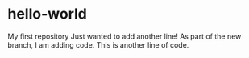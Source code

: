 # hello-world
My first repository
Just wanted to add another line!
As part of the new branch, I am adding code.
This is another line of code.
